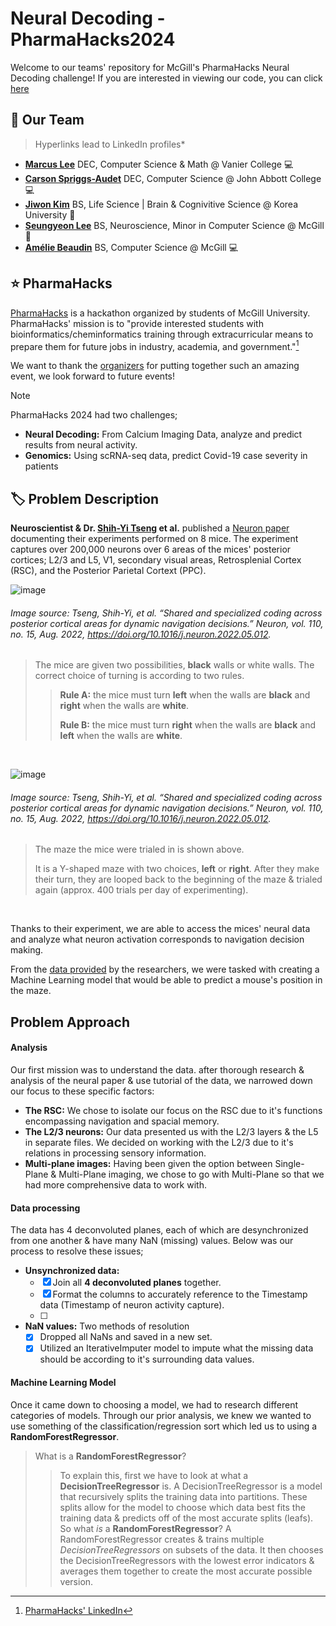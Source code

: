 # Neural Decoding - PharmaHacks2024

Welcome to our teams' repository for McGill's PharmaHacks Neural Decoding challenge! If you are interested in viewing our code, you can click [here](./PharmaHacks%202024%20Neural%20Decoding%20Single%20File.ipynb)

## 🏬 Our Team 
> Hyperlinks lead to LinkedIn profiles*
-  **[Marcus Lee](https://www.linkedin.com/in/marcus-lee-3b5298264/)** DEC, Computer Science & Math @ Vanier College 💻
-  **[Carson Spriggs-Audet](https://www.linkedin.com/in/carson-spriggs-audet-609372217/)** DEC, Computer Science @ John Abbott College 💻
-  **[Jiwon Kim](https://www.linkedin.com/in/jiwon-kim-32b39a261/)** BS, Life Science | Brain & Cognivitive Science @ Korea University 🧠
-  **[Seungyeon Lee](https://www.linkedin.com/in/seungyeon-lee/)** BS, Neuroscience, Minor in Computer Science @ McGill 🧠
-  **[Amélie Beaudin](https://www.linkedin.com/in/am%C3%A9lie-beaudin-60241b248/)** BS, Computer Science @ McGill 💻

## ⭐ PharmaHacks

[PharmaHacks](https://www.linkedin.com/company/pharmahacks/) is a hackathon organized by students of McGill University. PharmaHacks' mission is to "provide interested students with bioinformatics/cheminformatics training through extracurricular means to prepare them for future jobs in industry, academia, and government."[^1]

We want to thank the [organizers](https://pharmahacks.com/Team) for putting together such an amazing event, we look forward to future events!

>[!NOTE]
>PharmaHacks 2024 had two challenges;
> - **Neural Decoding:** From Calcium Imaging Data, analyze and predict results from neural activity.
> - **Genomics:** Using scRNA-seq data, predict Covid-19 case severity in patients



[^1]: [PharmaHacks' LinkedIn](https://www.linkedin.com/company/pharmahacks/)

## :label: Problem Description

**Neuroscientist & Dr. [Shih-Yi Tseng](https://www.linkedin.com/in/shih-yi-tseng/) et al.** published a [Neuron paper](https://www.cell.com/neuron/fulltext/S0896-6273(22)00453-6?_returnURL=https%3A%2F%2Flinkinghub.elsevier.com%2Fretrieve%2Fpii%2FS0896627322004536%3Fshowall%3Dtrue) documenting their experiments performed on 8 mice. The experiment captures over 200,000 neurons over 6 areas of the mices' posterior cortices; L2/3 and L5, V1, secondary visual areas, Retrosplenial Cortex (RSC), and the Posterior Parietal Cortext (PPC).

![image](https://github.com/GodPuffin/Pharmahacks2024/assets/92652800/544abb7a-615f-4bdb-a226-fa71bf0a38e8)
###### *Image source: Tseng, Shih-Yi, et al. “Shared and specialized coding across posterior cortical areas for dynamic navigation decisions.” Neuron, vol. 110, no. 15, Aug. 2022, https://doi.org/10.1016/j.neuron.2022.05.012.*
> The mice are given two possibilities, **black** walls or white walls. The correct choice of turning is according to two rules.
>> **Rule A:** the mice must turn **left** when the walls are **black** and **right** when the walls are **white**.
>> 
>> **Rule B:** the mice must turn **right** when the walls are **black** and **left** when the walls are **white**.

<br />

![image](https://github.com/GodPuffin/Pharmahacks2024/assets/92652800/4b7fac34-1043-4a85-8155-b0442ff2bd58)
###### *Image source: Tseng, Shih-Yi, et al. “Shared and specialized coding across posterior cortical areas for dynamic navigation decisions.” Neuron, vol. 110, no. 15, Aug. 2022, https://doi.org/10.1016/j.neuron.2022.05.012.*
> The maze the mice were trialed in is shown above.
>
> It is a Y-shaped maze with two choices, **left** or **right**. After they make their turn, they are looped back to the beginning of the maze & trialed again (approx. 400 trials per day of experimenting).

<br />

Thanks to their experiment, we are able to access the mices' neural data and analyze what neuron activation corresponds to navigation decision making. 

From the [data provided](https://dandiarchive.org/dandiset/000579) by the researchers, we were tasked with creating a Machine Learning model that would be able to predict a mouse's position in the maze.


## Problem Approach

#### Analysis 

Our first mission was to understand the data. after thorough research & analysis of the neural paper & use tutorial of the data, we narrowed down our focus to these specific factors:
- **The RSC:** We chose to isolate our focus on the RSC due to it's functions encompassing navigation and spacial memory. 
- **The L2/3 neurons:** Our data presented us with the L2/3 layers & the L5 in separate files. We decided on working with the L2/3 due to it's relations in processing sensory information. 
- **Multi-plane images:** Having been given the option between Single-Plane & Multi-Plane imaging, we chose to go with Multi-Plane so that we had more comprehensive data to work with. 


#### Data processing

The data has 4 deconvoluted planes, each of which are desynchronized from one another & have many NaN (missing) values. Below was our process to resolve these issues;

- **Unsynchronized data:** 
    - [x] Join all **4 deconvoluted planes** together. 
    - [x] Format the columns to accurately reference to the Timestamp data (Timestamp of neuron activity capture). 
    - [ ] 

- **NaN values:** Two methods of resolution
    - [x] Dropped all NaNs and saved in a new set. 
    - [x] Utilized an IterativeImputer model to impute what the missing data should be according to it's surrounding data values. 

#### Machine Learning Model

Once it came down to choosing a model, we had to research different categories of models. Through our prior analysis, we knew we wanted to use something of the classification/regression sort which led us to using a **RandomForestRegressor**. 

> What is a **RandomForestRegressor**?
>> To explain this, first we have to look at what a **DecisionTreeRegressor** is. 
>> A DecisionTreeRegressor is a model that recursively splits the training data into partitions. 
>> These splits allow for the model to choose which data best fits the training data & predicts off of the most accurate splits (leafs). 
> So what *is* a **RandomForestRegressor**?
> A RandomForestRegressor creates & trains multiple *DecisionTreeRegressors* on subsets of the data. It then chooses the DecisionTreeRegressors with the lowest error indicators & averages them together to create the most accurate possible version. 